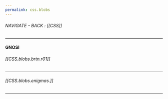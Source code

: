 ```yaml
---
permalink: css.blobs
---
```

###### NAVIGATE - BACK : [[CSS]]
-----
#### GNOSI

###### [[CSS.blobs.brtn.r01]]


-----
###### [[CSS.blobs.enigmas.]]
-----
